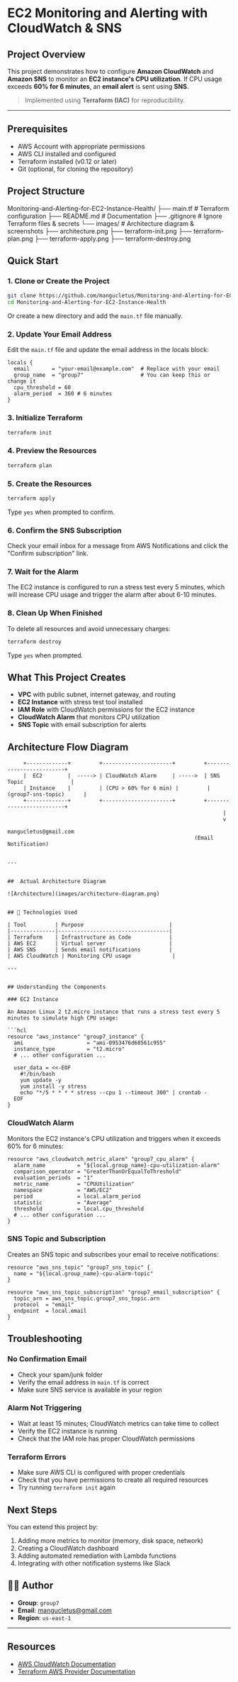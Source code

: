 # EC2 Monitoring and Alerting with CloudWatch & SNS

## Project Overview

This project demonstrates how to configure **Amazon CloudWatch** and **Amazon SNS** to monitor an **EC2 instance's CPU utilization**. If CPU usage exceeds **60% for 6 minutes**, an **email alert** is sent using **SNS**.

> Implemented using **Terraform (IAC)** for reproducibility.

---


## Prerequisites

- AWS Account with appropriate permissions
- AWS CLI installed and configured
- Terraform installed (v0.12 or later)
- Git (optional, for cloning the repository)


## Project Structure

Monitoring-and-Alerting-for-EC2-Instance-Health/
                                    ├── main.tf                 # Terraform configuration
                                    ├── README.md               # Documentation
                                    ├── .gitignore              # Ignore Terraform files & secrets
                                    └── images/                 # Architecture diagram & screenshots
                                        ├── architecture.png
                                        ├── terraform-init.png
                                        ├── terraform-plan.png
                                        ├── terraform-apply.png
                                        ├── terraform-destroy.png


## Quick Start

### 1. Clone or Create the Project

```bash
git clone https://github.com/mangucletus/Monitoring-and-Alerting-for-EC2-Instance-Health.git
cd Monitoring-and-Alerting-for-EC2-Instance-Health
```

Or create a new directory and add the `main.tf` file manually.

### 2. Update Your Email Address

Edit the `main.tf` file and update the email address in the locals block:

```hcl
locals {
  email       = "your-email@example.com"  # Replace with your email
  group_name  = "group7"                  # You can keep this or change it
  cpu_threshold = 60
  alarm_period  = 360 # 6 minutes
}
```

### 3. Initialize Terraform

```bash
terraform init
```

### 4. Preview the Resources

```bash
terraform plan
```

### 5. Create the Resources

```bash
terraform apply
```

Type `yes` when prompted to confirm.

### 6. Confirm the SNS Subscription

Check your email inbox for a message from AWS Notifications and click the "Confirm subscription" link.

### 7. Wait for the Alarm

The EC2 instance is configured to run a stress test every 5 minutes, which will increase CPU usage and trigger the alarm after about 6-10 minutes.

### 8. Clean Up When Finished

To delete all resources and avoid unnecessary charges:

```bash
terraform destroy
```

Type `yes` when prompted.

## What This Project Creates

- **VPC** with public subnet, internet gateway, and routing
- **EC2 Instance** with stress test tool installed
- **IAM Role** with CloudWatch permissions for the EC2 instance
- **CloudWatch Alarm** that monitors CPU utilization
- **SNS Topic** with email subscription for alerts


## Architecture Flow Diagram

```text
     +-------------+         +----------------------+         +-------------------------+
     |  EC2        |  -----> | CloudWatch Alarm     | ----->  | SNS Topic               |
     | Instance    |         | (CPU > 60% for 6 min) |         | (group7-sns-topic)      |
     +-------------+         +----------------------+         +-------------------------+
                                                                    |
                                                                    v
                                                           mangucletus@gmail.com
                                                           (Email Notification)


---


##  Actual Architecture Diagram

![Architecture](images/architecture-diagram.png)


## 🔧 Technologies Used

| Tool         | Purpose                           |
|--------------|-----------------------------------|
| Terraform    | Infrastructure as Code            |
| AWS EC2      | Virtual server                    |
| AWS SNS      | Sends email notifications         |
| AWS CloudWatch | Monitoring CPU usage             |

---


## Understanding the Components

### EC2 Instance

An Amazon Linux 2 t2.micro instance that runs a stress test every 5 minutes to simulate high CPU usage:

```hcl
resource "aws_instance" "group7_instance" {
  ami                    = "ami-0953476d60561c955"
  instance_type          = "t2.micro"
  # ... other configuration ...
  
  user_data = <<-EOF
    #!/bin/bash
    yum update -y
    yum install -y stress
    echo "*/5 * * * * stress --cpu 1 --timeout 300" | crontab -
  EOF
}
```

### CloudWatch Alarm

Monitors the EC2 instance's CPU utilization and triggers when it exceeds 60% for 6 minutes:

```hcl
resource "aws_cloudwatch_metric_alarm" "group7_cpu_alarm" {
  alarm_name          = "${local.group_name}-cpu-utilization-alarm"
  comparison_operator = "GreaterThanOrEqualToThreshold"
  evaluation_periods  = "1"
  metric_name         = "CPUUtilization"
  namespace           = "AWS/EC2"
  period              = local.alarm_period
  statistic           = "Average"
  threshold           = local.cpu_threshold
  # ... other configuration ...
}
```

### SNS Topic and Subscription

Creates an SNS topic and subscribes your email to receive notifications:

```hcl
resource "aws_sns_topic" "group7_sns_topic" {
  name = "${local.group_name}-cpu-alarm-topic"
}

resource "aws_sns_topic_subscription" "group7_email_subscription" {
  topic_arn = aws_sns_topic.group7_sns_topic.arn
  protocol  = "email"
  endpoint  = local.email
}
```

## Troubleshooting

### No Confirmation Email
- Check your spam/junk folder
- Verify the email address in `main.tf` is correct
- Make sure SNS service is available in your region

### Alarm Not Triggering
- Wait at least 15 minutes; CloudWatch metrics can take time to collect
- Verify the EC2 instance is running
- Check that the IAM role has proper CloudWatch permissions

### Terraform Errors
- Make sure AWS CLI is configured with proper credentials
- Check that you have permissions to create all required resources
- Try running `terraform init` again

## Next Steps

You can extend this project by:

1. Adding more metrics to monitor (memory, disk space, network)
2. Creating a CloudWatch dashboard
3. Adding automated remediation with Lambda functions
4. Integrating with other notification systems like Slack



## 👨‍💻 Author

- **Group**: `group7`
- **Email**: mangucletus@gmail.com
- **Region**: `us-east-1`

---



## Resources

- [AWS CloudWatch Documentation](https://docs.aws.amazon.com/cloudwatch/)
- [Terraform AWS Provider Documentation](https://registry.terraform.io/providers/hashicorp/aws/latest/docs)